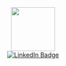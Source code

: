 <div id="header" align="center">
  <img 
src="https://i.giphy.com/media/v1.Y2lkPTc5MGI3NjExcHZvMGVzOTB5OTFvMWd0N2ttbnYzaG9ydDQ0eHBhZXA4dmF4ZDdzbSZlcD12MV9pbnRlcm5hbF9naWZfYnlfaWQmY3Q9cw/wXTlDKOY0dFSfWU5cS/giphy.gif" width="100"/>
</div>
<div id="badges" align="center">
  <a href="https://linkedin.com/in/lalith-adithya-reddy-cheruku-621b28315">
    <img src="https://img.shields.io/badge/LinkedIn-blue?logo=linkedin&logoColor=white&style=for-the-badge" alt="LinkedIn Badge"/>
  </a>
